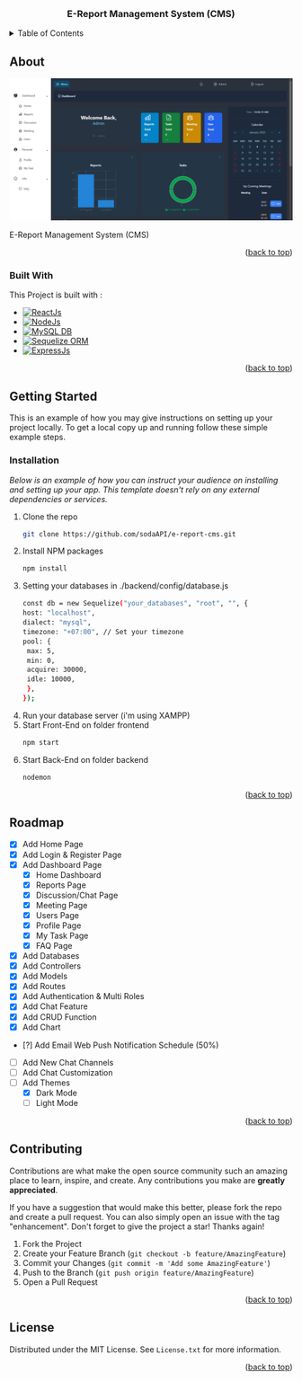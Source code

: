 <a name="readme-top"></a>

<!-- LOGO -->
<br />
<div align="center">
 <!-- <a href="https://github.com/othneildrew/Best-README-Template">
    <img src="images/logo.png" alt="Logo" width="80" height="80">
  </a> -->
</div>

  <h3 align="center">E-Report Management System (CMS)</h3>

<!-- TABLE OF CONTENTS -->
<details>
  <summary>Table of Contents</summary>
  <ol>
    <li>
      <a href="#about-the-project">About The Project</a>
      <ul>
        <li><a href="#built-with">Built With</a></li>
      </ul>
    </li>
    <li>
      <a href="#getting-started">Getting Started</a>
      <ul>
        <li><a href="#installation">Installation</a></li>
      </ul>
    </li>
    <li><a href="#roadmap">Roadmap</a></li>
    <li><a href="#contributing">Contributing</a></li>
    <li><a href="#license">License</a></li>
  </ol>
</details>

<!-- ABOUT THE PROJECT -->
## About

![Project Screen Shot][example-screenshot]

E-Report Management System (CMS)

<p align="right">(<a href="#readme-top">back to top</a>)</p>

### Built With

This Project is built with :

* [![ReactJs][React.js]][React-url]
* [![NodeJs][Node.js]][Nodejs-url]
* [![MySQL DB][MySQL]][MySQL-url]
* [![Sequelize ORM][Sequelize]][Sequelize-url]
* [![ExpressJs][Expressjs]][Express-url]

<p align="right">(<a href="#readme-top">back to top</a>)</p>

<!-- GETTING STARTED -->
## Getting Started

This is an example of how you may give instructions on setting up your project locally.
To get a local copy up and running follow these simple example steps.

### Installation

_Below is an example of how you can instruct your audience on installing and setting up your app. This template doesn't rely on any external dependencies or services._

1. Clone the repo
   ```sh
   git clone https://github.com/sodaAPI/e-report-cms.git
   ```
2. Install NPM packages
   ```sh
   npm install
   ```
3. Setting your databases in ./backend/config/database.js
   ```sh
   const db = new Sequelize("your_databases", "root", "", {
   host: "localhost",
   dialect: "mysql",
   timezone: "+07:00", // Set your timezone
   pool: {
    max: 5,
    min: 0,
    acquire: 30000,
    idle: 10000,
    },
   });
   ```
4. Run your database server (i'm using XAMPP)
5. Start Front-End on folder frontend
   ```js
   npm start
   ```
6. Start Back-End on folder backend
   ```js
   nodemon
   ```
   
<p align="right">(<a href="#readme-top">back to top</a>)</p>

<!-- ROADMAP -->
## Roadmap

- [x] Add Home Page
- [x] Add Login & Register Page
- [x] Add Dashboard Page
    - [x] Home Dashboard
    - [x] Reports Page
    - [x] Discussion/Chat Page
    - [x] Meeting Page
    - [x] Users Page
    - [x] Profile Page
    - [x] My Task Page
    - [x] FAQ Page
- [x] Add Databases
- [x] Add Controllers
- [x] Add Models
- [x] Add Routes
- [x] Add Authentication & Multi Roles
- [x] Add Chat Feature
- [x] Add CRUD Function
- [x] Add Chart
- [?] Add Email Web Push Notification Schedule (50%)
- [ ] Add New Chat Channels
- [ ] Add Chat Customization
- [ ] Add Themes
    - [x] Dark Mode
    - [ ] Light Mode

<p align="right">(<a href="#readme-top">back to top</a>)</p>

<!-- CONTRIBUTING -->
## Contributing

Contributions are what make the open source community such an amazing place to learn, inspire, and create. Any contributions you make are **greatly appreciated**.

If you have a suggestion that would make this better, please fork the repo and create a pull request. You can also simply open an issue with the tag "enhancement".
Don't forget to give the project a star! Thanks again!

1. Fork the Project
2. Create your Feature Branch (`git checkout -b feature/AmazingFeature`)
3. Commit your Changes (`git commit -m 'Add some AmazingFeature'`)
4. Push to the Branch (`git push origin feature/AmazingFeature`)
5. Open a Pull Request

<p align="right">(<a href="#readme-top">back to top</a>)</p>

<!-- LICENSE -->
## License

Distributed under the MIT License. See `License.txt` for more information.

<p align="right">(<a href="#readme-top">back to top</a>)</p>

<!-- MARKDOWN LINKS & IMAGES -->
<!-- https://www.markdownguide.org/basic-syntax/#reference-style-links -->
[example-screenshot]: /frontend/public/Screenshot.png
[React.js]: https://img.shields.io/badge/React_Js-20232A?style=for-the-badge&logo=react&logoColor=61DAFB
[Node.js]: https://img.shields.io/badge/Node_Js-20232A?style=for-the-badge&logo=node.js&logoColor=339933
[MySQL]: https://img.shields.io/badge/MySQL-20232A?style=for-the-badge&logo=mysql&logoColor=4479A1
[Sequelize]: https://img.shields.io/badge/Sequelize-20232A?style=for-the-badge&logo=sequelize&logoColor=52B0E7
[Expressjs]: https://img.shields.io/badge/Express_Js-20232A?style=for-the-badge&logo=express&logoColor=000000
[Express-url]: https://expressjs.com/
[Sequelize-url]: https://sequelize.org/
[MySQL-url]: https://www.mysql.com/
[Nodejs-url]: https://nodejs.org/en/
[React-url]: https://reactjs.org/
